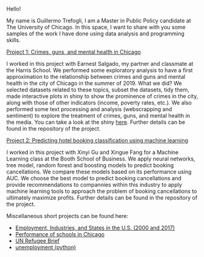 Hello!

My name is Guillermo Trefogli, I am a Master in Public Policy candidate at The University of Chicago. In this space, I want to share with you some samples of the work I have done using data analysis and programming skills.

[Project 1: Crimes, guns, and mental health in Chicago](https://github.com/GTrefogliW/Crime-guns-and-mental-health-in-Chicago)

I worked in this project with Earnest Salgado, my partner and classmate at the Harris School. We performed some exploratory analysis to have a first approximation to the relationship between crimes and guns and mental health in the city of Chicago in the summer of 2019. What we did? We selected datasets related to these topics, subset the datasets, tidy them, made interactive plots in shiny to show the prominence of crimes in the city, along with those of other indicators (income, poverty rates, etc.). We also performed some text processing and analysis (webscrapping and sentiment) to explore the treatment of crimes, guns, and mental health in the media. You can take a look at the shiny [here](https://esalgado.shinyapps.io/final-project-salgadoe/). Further details can be found in the repository of the project.

[Project 2: Predicting hotel booking classification using machine learning](https://github.com/GTrefogliW/Classification---Hotel-booking-cancellations)

I worked in this project with Xinyi Gu and Xingue Fang for a Machine Learning class at the Booth School of Business. We apply neural networks, tree model, random forest and boosting models to predict booking cancellations. We compare these models based on its performance using AUC. We choose the best model to predict booking cancellations and provide recommendations to compannies within this industry to apply machine learning tools to approach the problem of booking cancellations to ultimately maximize profits. Further details can be found in the repository of the project.

Miscellaneous short projects can be found here:

- [Employment, Industries, and States in the U.S. (2000 and 2017)](https://github.com/GTrefogliW/Employment-Industries-and-States-2000-and-2017-)
- [Performance of schools in Chicago](https://github.com/GTrefogliW/Schools-performance-in-Chicago)
- [UN Refugee Brief](https://github.com/GTrefogliW/Sentiment---UN-Refugee-Newsletter)
- [unemployment (python)](https://github.com/GTrefogliW/Unemployment)
